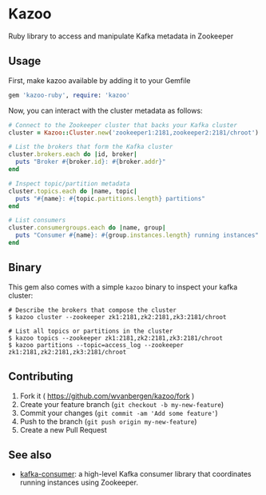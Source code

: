 # Kazoo

Ruby library to access and manipulate Kafka metadata in Zookeeper

## Usage

First, make kazoo available by adding it to your Gemfile

``` ruby
gem 'kazoo-ruby', require: 'kazoo'
```

Now, you can interact with the cluster metadata as follows:

``` ruby
# Connect to the Zookeeper cluster that backs your Kafka cluster
cluster = Kazoo::Cluster.new('zookeeper1:2181,zookeeper2:2181/chroot')

# List the brokers that form the Kafka cluster
cluster.brokers.each do |id, broker|
  puts "Broker #{broker.id}: #{broker.addr}"
end

# Inspect topic/partition metadata
cluster.topics.each do |name, topic|
  puts "#{name}: #{topic.partitions.length} partitions"
end

# List consumers
cluster.consumergroups.each do |name, group|
  puts "Consumer #{name}: #{group.instances.length} running instances"
end
```

## Binary

This gem also comes with a simple `kazoo` binary to inspect your kafka cluster:

```
# Describe the brokers that compose the cluster
$ kazoo cluster --zookeeper zk1:2181,zk2:2181,zk3:2181/chroot

# List all topics or partitions in the cluster
$ kazoo topics --zookeeper zk1:2181,zk2:2181,zk3:2181/chroot
$ kazoo partitions --topic=access_log --zookeeper zk1:2181,zk2:2181,zk3:2181/chroot

```

## Contributing

1. Fork it ( https://github.com/wvanbergen/kazoo/fork )
2. Create your feature branch (`git checkout -b my-new-feature`)
3. Commit your changes (`git commit -am 'Add some feature'`)
4. Push to the branch (`git push origin my-new-feature`)
5. Create a new Pull Request

## See also

- [kafka-consumer](https://github.com/wvanbergen/kafka-consumer): a high-level
  Kafka consumer library that coordinates running instances using Zookeeper.
